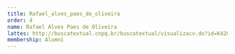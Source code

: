 ```yaml
---
title: Rafael_alves_paes_de_oliveira
order: 4
name: Rafael Alves Paes de Oliveira
lattes: http://buscatextual.cnpq.br/buscatextual/visualizacv.do?id=K4204762P2
membership: Alumni
---
```


